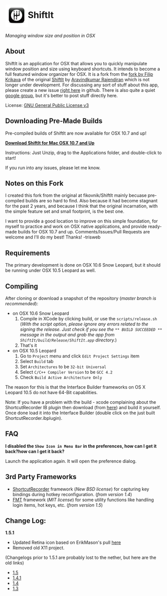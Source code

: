 <h1><img src="https://github.com/fikovnik/ShiftIt/raw/master/artwork/ShiftIt.png" width="72" height="72" valign="middle"/>ShiftIt </h1>

*Managing window size and position in OSX*

About
-----

ShiftIt is an application for OSX that allows you to quickly manipulate window position and size using keyboard shortcuts. It intends to become a full featured window organizer for OSX.
It is a fork from the [fork by Filip Krikava][15] of the original [ShiftIt][1] by [Aravindkumar Rajendiran][2] which is not longer under development. For discussing any sort of stuff about this app, please create a new issue [right here][3] in github. There is also quite a quiet [google group][4], but it's better to post stuff directly here.

License: [GNU General Public License v3][5]

Downloading Pre-Made Builds
---------------------------

Pre-compiled builds of ShiftIt are now available for OSX 10.7 and up!

**[Download ShiftIt for Mac OSX 10.7 and Up][14]**

Instructions: Just Unzip, drag to the Applications folder, and double-click to start!

If you run into any issues, please let me know.

Notes on this Fork
------------------
I created this fork from the original at fikovnik/ShiftIt mainly becuase pre-compiled builds are so hard to find. Also because 
it had become stagnant for the past 2 years, and because I think that the original incarnation, with the simple feature set and 
small footprint, is the best one. 

I want to provide a good location
to improve on this simple foundation, for myself to practice and work on OSX native applications, and provide ready-made builds for 
OSX 10.7 and up. Comments/Issues/Pull Requests are welcome and I'll do my best! Thanks! -trisweb

Requirements
------------

The primary development is done on OSX 10.6 Snow Leopard, but it should be running under OSX 10.5 Leopard as well.

Compiling
---------

After cloning or download a snapshot of the repository (*master branch
is recommended*):

  * on OSX 10.6 Snow Leopard
       1. Compile in XCode by clicking build, or use the
        `scripts/release.sh` (*With the script option, please ignore any errors related to the signing the release. Just check if you see the `** BUILD SUCCEEDED **` message in the output and grab the app from `ShiftIt/build/Release/ShiftIt.app` directory.*)
       1. That's it
  * on OSX 10.5 Leopard
       1. Go to `Project` menu and click `Edit Project Settings` item
       1. Select `Build` tab
       1. Set `Architectures` to be `32-bit Universal`
       1. Select `C/C++ Compiler Version` to be `GCC 4.2`
       1. Check `Build Active Architecture Only`
	
The reason for this is that the Interface Builder frameworks on OS X Leopard 10.5 do not have 64-Bit capabilities. 

Note: If you have a problem with the build - xcode complaining about the ShortcutRecorder IB plugin then download (from [here][7]) and build it yourself. Once done load it into the Interface Builder (double click on the just built ShortcutRecorder.ibplugin).

FAQ
---

**I disabled the `Show Icon in Menu Bar` in the preferences, how can I get it back?how can I get it back?**

Launch the application again. It will open the preference dialog.

3rd Party Frameworks
--------------------

 * [ShortcutRecorder][7] framework (*New BSD license*) for capturing key bindings during hotkey reconfiguration. (*from version 1.4*)
 * [FMT][8] framework (*MIT license*) for some utility functions like handling login items, hot keys, etc. (*from version 1.5*)

Change Log:
---------------------------

**1.5.1**

* Updated Retina icon based on ErikMason's pull [here][13]
* Removed old X11 project.

(Changelogs prior to 1.5.1 are probably lost to the nether, but here are the old links)
  - [1.5][9]
  - [1.4.1][10]
  - [1.4][11]
  - [1.3][12]


  [1]: http://code.google.com/p/shiftit/
  [2]: http://ca.linkedin.com/in/aravind88
  [3]: https://github.com/trisweb/ShiftIt/issues
  [4]: http://groups.google.com/group/shiftitapp
  [5]: http://www.gnu.org/licenses/gpl.html
  [7]: http://code.google.com/p/shortcutrecorder/
  [8]: https://github.com/fikovnik/FMT
  [9]: http://nkuyu.net/apps/shiftit/release-notes-1.5.html
  [10]: http://nkuyu.net/apps/shiftit/release-notes-1.4.1.html
  [11]: http://nkuyu.net/apps/shiftit/release-notes-1.4.html
  [12]: http://nkuyu.net/apps/shiftit/release-notes-1.3.html
  [13]: https://github.com/fikovnik/ShiftIt/pull/88
  [14]: https://github.com/trisweb/ShiftIt/raw/master/builds/ShiftIt.zip
  [15]: https://github.com/fikovnik/ShiftIt